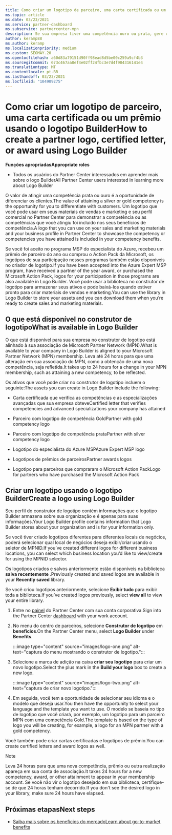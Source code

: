 ```yaml
---
title: Como criar um logotipo de parceiro, uma carta certificada ou um prêmio usando o logotipo Builder
ms.topic: article
ms.date: 03/23/2021
ms.service: partner-dashboard
ms.subservice: partnercenter-mpn
description: Se sua empresa tiver uma competência ouro ou prata, gere um logotipo personalizado para sua empresa ou solicite uma carta de verificação certificada personalizada usando a ferramenta de logotipo Builder no Partner Center.
author: keramp88
ms.author: keramp
ms.localizationpriority: medium
ms.custom: SEOMAY.20
ms.openlocfilehash: a60d83a79151d90ff98ead8d5be00c259a9cf4b3
ms.sourcegitcommit: 673c467aa8ef4e02ff24fbc3e7d4f904316141e4
ms.translationtype: MT
ms.contentlocale: pt-BR
ms.lasthandoff: 03/23/2021
ms.locfileid: "104909275"
---
```

# <a name="how-to-create-a-partner-logo-certified-letter-or-award-using-logo-builder"></a><span data-ttu-id="01104-103">Como criar um logotipo de parceiro, uma carta certificada ou um prêmio usando o logotipo Builder</span><span class="sxs-lookup"><span data-stu-id="01104-103">How to create a partner logo, certified letter, or award using Logo Builder</span></span>

<span data-ttu-id="01104-104">**Funções apropriadas**</span><span class="sxs-lookup"><span data-stu-id="01104-104">**Appropriate roles**</span></span>

- <span data-ttu-id="01104-105">Todos os usuários do Partner Center interessados em aprender mais sobre o logo Builder</span><span class="sxs-lookup"><span data-stu-id="01104-105">All Partner Center users interested in learning more about Logo Builder</span></span>

<span data-ttu-id="01104-106">O valor de atingir uma competência prata ou ouro é a oportunidade de diferenciar os clientes.</span><span class="sxs-lookup"><span data-stu-id="01104-106">The value of attaining a silver or gold competency is the opportunity for you to differentiate with customers.</span></span> <span data-ttu-id="01104-107">Um logotipo que você pode usar em seus materiais de vendas e marketing e seu perfil comercial no Partner Center para demonstrar a competência ou as competências que você atingiu foi incluído nos seus benefícios de competência.</span><span class="sxs-lookup"><span data-stu-id="01104-107">A logo that you can use on your sales and marketing materials and your business profile in Partner Center to showcase the competency or competencies you have attained is included in your competency benefits.</span></span> 

<span data-ttu-id="01104-108">Se você foi aceito no programa MSP do especialista do Azure, recebeu um prêmio de parceiro do ano ou comprou o Action Pack da Microsoft, os logotipos de sua participação nesses programas também estão disponíveis no criador de logotipo.</span><span class="sxs-lookup"><span data-stu-id="01104-108">If you have been accepted into the Azure Expert MSP program, have received a partner of the year award, or purchased the Microsoft Action Pack, logos for your participation in those programs are also available in Logo Builder.</span></span> <span data-ttu-id="01104-109">Você pode usar a biblioteca no construtor de logotipo para armazenar seus ativos e pode baixá-los quando estiver pronto para criar materiais de vendas e marketing.</span><span class="sxs-lookup"><span data-stu-id="01104-109">You can use the library in Logo Builder to store your assets and you can download them when you’re ready to create sales and marketing materials.</span></span> 

## <a name="what-is-available-in-logo-builder"></a><span data-ttu-id="01104-110">O que está disponível no construtor de logotipo</span><span class="sxs-lookup"><span data-stu-id="01104-110">What is available in Logo Builder</span></span>

<span data-ttu-id="01104-111">O que está disponível para sua empresa no construtor de logotipo está alinhado à sua associação de Microsoft Partner Network (MPN).</span><span class="sxs-lookup"><span data-stu-id="01104-111">What is available to your company in Logo Builder is aligned to your Microsoft Partner Network (MPN) membership.</span></span> <span data-ttu-id="01104-112">Leva até 24 horas para que uma alteração em sua associação do MPN, como a obtenção de uma nova competência, seja refletida.</span><span class="sxs-lookup"><span data-stu-id="01104-112">It takes up to 24 hours for a change in your MPN membership, such as attaining a new competency, to be reflected.</span></span>  

<span data-ttu-id="01104-113">Os ativos que você pode criar no construtor de logotipo incluem o seguinte:</span><span class="sxs-lookup"><span data-stu-id="01104-113">The assets you can create in Logo Builder include the following:</span></span>

- <span data-ttu-id="01104-114">Carta certificada que verifica as competências e as especializações avançadas que sua empresa obteve</span><span class="sxs-lookup"><span data-stu-id="01104-114">Certified letter that verifies competencies and advanced specializations your company has attained</span></span>

- <span data-ttu-id="01104-115">Parceiro com logotipo de competência Gold</span><span class="sxs-lookup"><span data-stu-id="01104-115">Partner with gold competency logo</span></span>

- <span data-ttu-id="01104-116">Parceiro com logotipo de competência prata</span><span class="sxs-lookup"><span data-stu-id="01104-116">Partner with silver competency logo</span></span>

- <span data-ttu-id="01104-117">Logotipo do especialista do Azure MSP</span><span class="sxs-lookup"><span data-stu-id="01104-117">Azure Expert MSP logo</span></span>

- <span data-ttu-id="01104-118">Logotipos de prêmios de parceiros</span><span class="sxs-lookup"><span data-stu-id="01104-118">Partner awards logos</span></span>

- <span data-ttu-id="01104-119">Logotipo para parceiros que compraram o Microsoft Action Pack</span><span class="sxs-lookup"><span data-stu-id="01104-119">Logo for partners who have purchased the Microsoft Action Pack</span></span>

## <a name="create-a-logo-using-logo-builder"></a><span data-ttu-id="01104-120">Criar um logotipo usando o logotipo Builder</span><span class="sxs-lookup"><span data-stu-id="01104-120">Create a logo using Logo Builder</span></span>

<span data-ttu-id="01104-121">Seu perfil do construtor de logotipo contém informações que o logotipo Builder armazena sobre sua organização e é apenas para suas informações.</span><span class="sxs-lookup"><span data-stu-id="01104-121">Your Logo Builder profile contains information that Logo Builder stores about your organization and is for your information only.</span></span>

<span data-ttu-id="01104-122">Se você tiver criado logotipos diferentes para diferentes locais de negócios, poderá selecionar qual local de negócios deseja exibir/criar usando o seletor de MPNID.</span><span class="sxs-lookup"><span data-stu-id="01104-122">If you’ve created different logos for different business locations, you can select which business location you’d like to view/create for using the MPNID selector.</span></span>

<span data-ttu-id="01104-123">Os logotipos criados e salvos anteriormente estão disponíveis na biblioteca **salva recentemente** .</span><span class="sxs-lookup"><span data-stu-id="01104-123">Previously created and saved logos are available in your **Recently saved** library.</span></span>

<span data-ttu-id="01104-124">Se você criou logotipos anteriormente, selecione **Exibir tudo** para exibir toda a biblioteca.</span><span class="sxs-lookup"><span data-stu-id="01104-124">If you’ve created logos previously, select **view all** to view your entire library.</span></span>

1. <span data-ttu-id="01104-125">Entre no [painel](https://partner.microsoft.com/dashboard) do Partner Center com sua conta corporativa.</span><span class="sxs-lookup"><span data-stu-id="01104-125">Sign into the Partner Center [dashboard](https://partner.microsoft.com/dashboard) with your work account.</span></span>

1. <span data-ttu-id="01104-126">No menu do centro de parceiros, selecione **Construtor de logotipo** em **benefícios**.</span><span class="sxs-lookup"><span data-stu-id="01104-126">On the Partner Center menu, select **Logo Builder** under **Benefits**.</span></span>
 
   :::image type="content" source="images/logo-one.png" alt-text="captura do menu mostrando o construtor de logotipo.":::

3. <span data-ttu-id="01104-128">Selecione a marca de adição na caixa **criar seu logotipo** para criar um novo logotipo.</span><span class="sxs-lookup"><span data-stu-id="01104-128">Select the plus mark in the **Build your logo** box to create a new logo.</span></span>

   :::image type="content" source="images/logo-two.png" alt-text="captura de criar novo logotipo.":::

4. <span data-ttu-id="01104-130">Em seguida, você tem a oportunidade de selecionar seu idioma e o modelo que deseja usar.</span><span class="sxs-lookup"><span data-stu-id="01104-130">You then have the opportunity to select your language and the template you want to use.</span></span> <span data-ttu-id="01104-131">O modelo se baseia no tipo de logotipo que você criará, por exemplo, um logotipo para um parceiro MPN com uma competência Gold.</span><span class="sxs-lookup"><span data-stu-id="01104-131">The template is based on the type of logo you will be creating, for example, a logo for an MPN partner with a  gold competency.</span></span>

<span data-ttu-id="01104-132">Você também pode criar cartas certificadas e logotipos de prêmio.</span><span class="sxs-lookup"><span data-stu-id="01104-132">You can create certified letters and award logos as well.</span></span>

>[!NOTE]
><span data-ttu-id="01104-133">Leva 24 horas para que uma nova competência, prêmio ou outra realização apareça em sua conta de associação.</span><span class="sxs-lookup"><span data-stu-id="01104-133">It takes 24 hours for a new competency, award, or other attainment to appear in your membership account.</span></span> <span data-ttu-id="01104-134">Se você não vir o logotipo desejado em sua biblioteca, certifique-se de que 24 horas tenham decorrido.</span><span class="sxs-lookup"><span data-stu-id="01104-134">If you don't see the desired logo in your library, make sure 24 hours have elapsed.</span></span>

## <a name="next-steps"></a><span data-ttu-id="01104-135">Próximas etapas</span><span class="sxs-lookup"><span data-stu-id="01104-135">Next steps</span></span>

- [<span data-ttu-id="01104-136">Saiba mais sobre os benefícios do mercado</span><span class="sxs-lookup"><span data-stu-id="01104-136">Learn about go-to-market benefits</span></span>](mpn-learn-about-go-to-market-benefits.md)
